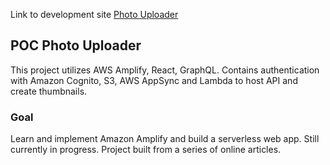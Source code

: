 
Link to development site [Photo Uploader](https://master.d3or6g43vjv1z5.amplifyapp.com)


## POC Photo Uploader

This project utilizes AWS Amplify, React, GraphQL.
Contains authentication with Amazon Cognito, S3, AWS AppSync and Lambda to host API and create thumbnails.

### Goal

Learn and implement Amazon Amplify and build a serverless web app. Still currently in progress.
Project built from a series of online articles. 

